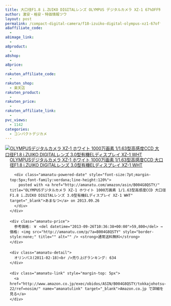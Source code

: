 ```yaml
---
title: 大口径F1.8 i.ZUIKO DIGITALレンズ OLYMPUS デジタルカメラ XZ-1 67%OFF特価！送料無料！
author: 激安・格安・特価情報ツウ
layout: post
permalink: /compact-digital-camera/f18-izuiko-digital-olympus-xz1-67off.html
a8affiliate_code:
  - 
a8image_link:
  - 
a8product:
  - 
a8shop:
  - 
a8price:
  - 
rakuten_affiliate_code:
  - 
rakuten_shop:
  - 楽天店
rakuten_product:
  - 
rakuten_price:
  - 
rakuten_affiliate_link:
  - 
pvc_views:
  - 1142
categories:
  - コンパクトデジカメ
---
```

<div class="amanatu-box" style="margin-bottom:0px;">
  <div class="amanatu-image" style="float:left;">
    <a href="http://www.amazon.co.jp/exec/obidos/ASIN/B004G8QSTY/tokkajohotsu-22/ref=nosim/" name="amanatulink" target="_blank"><img src="http://i0.wp.com/ecx.images-amazon.com/images/I/31ZOk71ErKL._SL160_.jpg?w=546" alt="OLYMPUSデジタルカメラ XZ-1 ホワイト 1000万画素 1/1.63型高感度CCD 大口径F1.8 i.ZUIKO DIGITALレンズ 3.0型有機ELディスプレイ XZ-1 WHT" style="border: none;" data-recalc-dims="1" /></a>
  </div>
  
  <div class="amanatu-info" style="float:left;margin-left:15px;line-height:120%">
    <div class="amanatu-name" style="margin-bottom:10px;line-height:120%">
      <a href="http://www.amazon.co.jp/exec/obidos/ASIN/B004G8QSTY/tokkajohotsu-22/ref=nosim/" name="amanatulink" target="_blank">OLYMPUSデジタルカメラ XZ-1 ホワイト 1000万画素 1/1.63型高感度CCD 大口径F1.8 i.ZUIKO DIGITALレンズ 3.0型有機ELディスプレイ XZ-1 WHT</a> 
      
      <div class="amanatu-powered-date" style="font-size:7pt;margin-top:5px;font-family:verdana;line-height:120%">
        posted with <a href="http://amanatu.com/amazon/asin/B004G8QSTY/" title="OLYMPUSデジタルカメラ XZ-1 ホワイト 1000万画素 1/1.63型高感度CCD 大口径F1.8 i.ZUIKO DIGITALレンズ 3.0型有機ELディスプレイ XZ-1 WHT" target="_blank">あまなつ</a> on 2013.09.26
      </div>
    </div>
    
    <div class="amanatu-price">
      参考価格: ￥ <del datetime="2013-09-26T10:36:38+00:00">59,800</del> → 価格: <img src="http://amanatu.com/p/?a=B004G8QSTY" style="border-style:none;" title="" alt="" /> <strong>通常送料無料</strong>
    </div>
    
    <div class="amanatu-detail">
      オリンパス(2011-02-18)<br />売り上げランキング: 634
    </div>
    
    <div class="amanatu-link" style="margin-top: 5px">
      <a href="http://www.amazon.co.jp/exec/obidos/ASIN/B004G8QSTY/tokkajohotsu-22/ref=nosim/" name="amanatulink" target="_blank">Amazon.co.jp で詳細を見る</a>
    </div>
  </div>
  
  <div class="amanatu-footer" style="clear: left">
  </div>
</div>